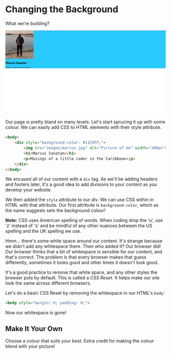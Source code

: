 # Changing the Background

What we're building?

![Screenshot of completed step](screenshot03.png)

Our page is pretty bland on many levels. Let's start sprucing it up with some colour. We can easily add CSS to HTML elements with their style attribute.

```html
<body>
    <div style="background-color: #11C9FF;">
        <img src="images/marcus.jpg" alt="Picture of me" width="300px">
        <h1>Marcus Sanatan</h1>
        <p>Musings of a little coder in the Caribbean</p>
    </div>
</body>
```

We encased all of our content with a `div` tag. As we'll be adding headers and footers later, it's a good idea to add divisions to your content as you develop your website.

We then added the `style` attribute to our div. We can use CSS within in HTML with that attribute. Our first attribute is `background-color`, which as the name suggests sets the background colour!

**Note:** CSS uses American spelling of words. When coding drop the 'u', use 'z' instead of 's' and be mindful of any other nuances between the US spelling and the UK spelling we use.

Hmm... there's some white space around our content. It's strange because we didn't add any whitespace there. Then who added it? Our browser did! Our browser thinks that a bit of whitespace is sensible for our content, and that's correct. The problem is that every browser makes that guess differently, sometimes it looks good and other times it doesn't look good.

It's a good practice to remove that white space, and any other styles the browser puts by default. This is called a *CSS Reset*. It helps make our site look the same across different browsers.

Let's do a basic CSS Reset by removing the whitespace in our HTML's `body`:

```html
<body style="margin: 0; padding: 0;">
```

Now our whitespace is gone!

## Make It Your Own

Choose a colour that suits your best. Extra credit for making the colour blend with your picture!
